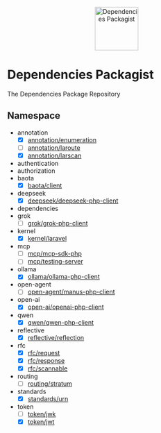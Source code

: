 <p align="center">
    <a href="https://github.com/dependencies-packagist">
        <img alt="Dependencies Packagist" width="100" src="https://avatars.githubusercontent.com/u/188601070?s=200&v=4">
    </a>
</p>

# Dependencies Packagist

The Dependencies Package Repository

## Namespace

- annotation
    - [x] [annotation/enumeration](https://packagist.org/packages/annotation/enumeration)
    - [ ] [annotation/laroute](https://packagist.org/packages/annotation/laroute)
    - [x] [annotation/larscan](https://packagist.org/packages/annotation/larscan)
- authentication
- authorization
- baota
    - [x] [baota/client](https://packagist.org/packages/baota/client)
- deepseek
    - [x] [deepseek/deepseek-php-client](https://packagist.org/packages/deepseek/deepseek-php-client)
- dependencies
- grok
    - [ ] [grok/grok-php-client](https://packagist.org/packages/grok/grok-php-client)
- kernel
    - [x] [kernel/laravel](https://packagist.org/packages/kernel/laravel)
- mcp
    - [ ] [mcp/mcp-sdk-php](https://packagist.org/packages/mcp/mcp-sdk-php)
    - [ ] [mcp/testing-server](https://packagist.org/packages/mcp/testing-server)
- ollama
    - [x] [ollama/ollama-php-client](https://packagist.org/packages/ollama/ollama-php-client)
- open-agent
    - [ ] [open-agent/manus-php-client](https://packagist.org/packages/open-agent/manus-php-client)
- open-ai
    - [x] [open-ai/openai-php-client](https://packagist.org/packages/open-ai/openai-php-client)
- qwen
    - [x] [qwen/qwen-php-client](https://packagist.org/packages/qwen/qwen-php-client)
- reflective
    - [x] [reflective/reflection](https://packagist.org/packages/reflective/reflection)
- rfc
    - [x] [rfc/request](https://packagist.org/packages/rfc/request)
    - [x] [rfc/response](https://packagist.org/packages/rfc/response)
    - [x] [rfc/scannable](https://packagist.org/packages/rfc/scannable)
- routing
    - [ ] [routing/stratum](https://packagist.org/packages/routing/stratum)
- standards
    - [x] [standards/urn](https://packagist.org/packages/standards/urn)
- token
    - [ ] [token/jwk](https://packagist.org/packages/token/jwk)
    - [x] [token/jwt](https://packagist.org/packages/token/jwt)
